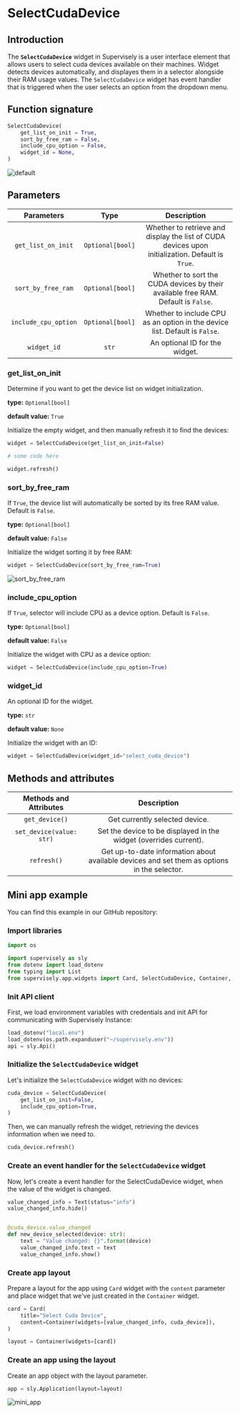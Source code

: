 # SelectCudaDevice

## Introduction

The **`SelectCudaDevice`** widget in Supervisely is a user interface element that allows users to select cuda devices available on their machines. Widget detects devices automatically, and displayes them in a selector alongside their RAM usage values.
The `SelectCudaDevice` widget has event handler that is triggered when the user selects an option from the dropdown menu.

## Function signature

```python
SelectCudaDevice(
    get_list_on_init = True,
    sort_by_free_ram = False,
    include_cpu_option = False,
    widget_id = None,
)
```

![default](https://github.com/user-attachments/assets/4a971741-3cc8-4844-b116-6abd40c751e2)

## Parameters

|     Parameters      |        Type         |                                         Description                                          |
| :-----------------: | :-----------------: | :------------------------------------------------------------------------------------------: |
| `get_list_on_init`  | `Optional[bool]`    | Whether to retrieve and display the list of CUDA devices upon initialization. Default is `True`. |
| `sort_by_free_ram`  | `Optional[bool]`    | Whether to sort the CUDA devices by their available free RAM. Default is `False`.              |
| `include_cpu_option`| `Optional[bool]`    | Whether to include CPU as an option in the device list. Default is `False`.                   |
| `widget_id`         | `str`               | An optional ID for the widget.                                                                |

### get_list_on_init

Determine if you want to get the device list on widget initialization.

**type:** `Optional[bool]`

**default value:** `True`

Initialize the empty widget, and then manually refresh it to find the devices:

```python
widget = SelectCudaDevice(get_list_on_init=False)

# some code here

widget.refresh()
```

### sort_by_free_ram

If `True`, the device list will automatically be sorted by its free RAM value. Default is `False`.

**type:** `Optional[bool]`

**default value:** `False`

Initialize the widget sorting it by free RAM:

```python
widget = SelectCudaDevice(sort_by_free_ram=True)
```

![sort_by_free_ram](https://github.com/user-attachments/assets/13f47e61-e924-4386-903a-62ae0ecb96fc)

### include_cpu_option

If `True`, selector will include CPU as a device option. Default is `False`.

**type:** `Optional[bool]`

**default value:** `False`

Initialize the widget with CPU as a device option:

```python
widget = SelectCudaDevice(include_cpu_option=True)
```

### widget_id

An optional ID for the widget.

**type:** `str`

**default value:** `None`

Initialize the widget with an ID:

```python
widget = SelectCudaDevice(widget_id="select_cuda_device")
```

## Methods and attributes

|                Methods and Attributes                |                      Description                       |
| :--------------------------------------------------: | :----------------------------------------------------: |
|                  `get_device()`                     |              Get currently selected device.             |
|            `set_device(value: str)`                 |  Set the device to be displayed in the widget (overrides current).|
|                    `refresh()`                      |   Get up-to-date information about available devices and set them as options in the selector.    |


## Mini app example

You can find this example in our GitHub repository:

[](link)

### Import libraries

```python
import os

import supervisely as sly
from dotenv import load_dotenv
from typing import List
from supervisely.app.widgets import Card, SelectCudaDevice, Container, Text, Button, Flexbox
```

### Init API client

First, we load environment variables with credentials and init API for communicating with Supervisely Instance:

```python
load_dotenv("local.env")
load_dotenv(os.path.expanduser("~/supervisely.env"))
api = sly.Api()
```

### Initialize the `SelectCudaDevice` widget

Let's initialize the `SelectCudaDevice` widget with no devices:

```python
cuda_device = SelectCudaDevice(
    get_list_on_init=False,
    include_cpu_option=True,
)
```

Then, we can manually refresh the widget, retrieving the devices information when we need to.

```python
cuda_device.refresh()
```

### Create an event handler for the `SelectCudaDevice` widget

Now, let's create a event handler for the SelectCudaDevice widget, when the value of the widget is changed.

```python
value_changed_info = Text(status="info")
value_changed_info.hide()


@cuda_device.value_changed
def new_device_selected(device: str):
    text = "Value changed: {}".format(device)
    value_changed_info.text = text
    value_changed_info.show()
```

### Create app layout

Prepare a layout for the app using `Card` widget with the `content` parameter and place widget that we've just created in the `Container` widget.

```python
card = Card(
    title="Select Cuda Device",
    content=Container(widgets=[value_changed_info, cuda_device]),
)

layout = Container(widgets=[card])
```

### Create an app using the layout

Create an app object with the layout parameter.

```python
app = sly.Application(layout=layout)
```

![mini_app](https://github.com/user-attachments/assets/13f47e61-e924-4386-903a-62ae0ecb96fc)
